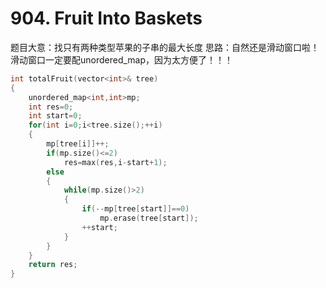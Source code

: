 # 904. Fruit Into Baskets
题目大意：找只有两种类型苹果的子串的最大长度
思路：自然还是滑动窗口啦！滑动窗口一定要配unordered_map，因为太方便了！！！
```c++
int totalFruit(vector<int>& tree)
{
    unordered_map<int,int>mp;
    int res=0;
    int start=0;
    for(int i=0;i<tree.size();++i)
    {
        mp[tree[i]]++;
        if(mp.size()<=2)
            res=max(res,i-start+1);
        else
        {
            while(mp.size()>2)
            {
                if(--mp[tree[start]]==0)
                    mp.erase(tree[start]);
                ++start;
            }
        }
    }
    return res;
}

```